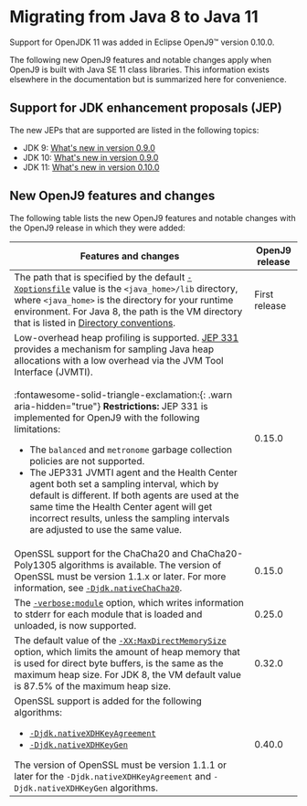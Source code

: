 <!--
* Copyright (c) 2017, 2023 IBM Corp. and others
*
* This program and the accompanying materials are made
* available under the terms of the Eclipse Public License 2.0
* which accompanies this distribution and is available at
* https://www.eclipse.org/legal/epl-2.0/ or the Apache
* License, Version 2.0 which accompanies this distribution and
* is available at https://www.apache.org/licenses/LICENSE-2.0.
*
* This Source Code may also be made available under the
* following Secondary Licenses when the conditions for such
* availability set forth in the Eclipse Public License, v. 2.0
* are satisfied: GNU General Public License, version 2 with
* the GNU Classpath Exception [1] and GNU General Public
* License, version 2 with the OpenJDK Assembly Exception [2].
*
* [1] https://www.gnu.org/software/classpath/license.html
* [2] https://openjdk.org/legal/assembly-exception.html
*
* SPDX-License-Identifier: EPL-2.0 OR Apache-2.0 OR GPL-2.0-only WITH Classpath-exception-2.0 OR GPL-2.0-only WITH OpenJDK-assembly-exception-1.0
-->


# Migrating from Java 8 to Java 11

Support for OpenJDK 11 was added in Eclipse OpenJ9&trade; version 0.10.0.

The following new OpenJ9 features and notable changes apply when OpenJ9 is built with Java SE 11 class libraries. This information exists elsewhere in the documentation but is summarized here for convenience.

## Support for JDK enhancement proposals (JEP)

The new JEPs that are supported are listed in the following topics:

- JDK 9: [What's new in version 0.9.0](version0.9.md)
- JDK 10: [What's new in version 0.9.0](version0.9.md)
- JDK 11: [What's new in version 0.10.0](version0.10.md)

## New OpenJ9 features and changes

The following table lists the new OpenJ9 features and notable changes with the OpenJ9 release in which they were added:

| Features and changes  | OpenJ9 release|
|-----------------------|-------------------------------------|
|The path that is specified by the default [`-Xoptionsfile`](xoptionsfile.md) value is the `<java_home>/lib` directory, where `<java_home>` is the directory for your runtime environment. For Java 8, the path is the VM directory that is listed in [Directory conventions](openj9_directories.md).              | First release   |
| Low-overhead heap profiling is supported. [JEP 331](https://openjdk.org/jeps/331) provides a mechanism for sampling Java heap allocations with a low overhead via the JVM Tool Interface (JVMTI).<br><br>:fontawesome-solid-triangle-exclamation:{: .warn aria-hidden="true"} **Restrictions:** JEP 331 is implemented for OpenJ9 with the following limitations:<ul><li>The `balanced` and `metronome` garbage collection policies are not supported.</li><li>The JEP331 JVMTI agent and the Health Center agent both set a sampling interval, which by default is different. If both agents are used at the same time the Health Center agent will get incorrect results, unless the sampling intervals are adjusted to use the same value.</li></ul>    |  0.15.0     |
| OpenSSL support for the ChaCha20 and ChaCha20-Poly1305 algorithms is available. The version of OpenSSL must be version 1.1.x or later. For more information, see [`-Djdk.nativeChaCha20`](djdknativechacha20.md).          | 0.15.0                 |
| The [`-verbose:module`](cmdline_general.md) option, which writes information to stderr for each module that is loaded and unloaded, is now supported.     | 0.25.0       |
|The default value of the [`-XX:MaxDirectMemorySize`](xxmaxdirectmemorysize.md) option, which limits the amount of heap memory that is used for direct byte buffers, is the same as the maximum heap size. For JDK 8, the VM default value is 87.5% of the maximum heap size.              | 0.32.0   |
| OpenSSL support is added for the following algorithms:<br><ul><li>[`-Djdk.nativeXDHKeyAgreement`](djdknativexdhkeyagreement.md)</li><li>[`-Djdk.nativeXDHKeyGen`](djdknativexdhkeygen.md)</li></ul>The version of OpenSSL must be version 1.1.1 or later for the `-Djdk.nativeXDHKeyAgreement` and `-Djdk.nativeXDHKeyGen` algorithms.          | 0.40.0                |
